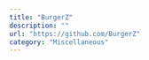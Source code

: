 ```yaml
---
title: "BurgerZ"
description: ""
url: "https://github.com/BurgerZ"
category: "Miscellaneous"
---
```

